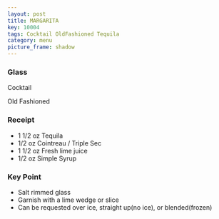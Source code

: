 ```yaml
---
layout: post
title: MARGARITA
key: 10004
tags: Cocktail OldFashioned Tequila
category: menu
picture_frame: shadow
---
```


### Glass

Cocktail

Old Fashioned

### Receipt

* 1 1/2 oz Tequila
* 1/2 oz Cointreau / Triple Sec
* 1 1/2 oz Fresh lime juice
* 1/2 oz Simple Syrup

### Key Point

* Salt rimmed glass
* Garnish with a lime wedge or slice
* Can be requested over ice, straight up(no ice), or blended(frozen)